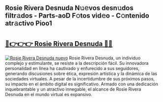 ## Rosie Rivera Desnuda N𝚞𝚎vos desn𝚞dos filtr𝚊dos - Parts-aoD F𝚘tos vid𝚎o - C𝚘ntenido atr𝚊ctivo Pioo1

# <h2><a href="http://mb9ib2r.tromn.icu/?c=Rosie+Rivera+Desnuda">🔗👉👉👉 Rosie Rivera Desnuda 🔗🔗</a></h2>

[![Rosie Rivera Desnuda nuevo](https://i.imgur.com/pEAQMta.gif)](http://mb9ib2r.tromn.icu/?c=Rosie+Rivera+Desnuda)
Rosie Rivera Desnuda, un individuo complejo y estimulante, se resiste a la descripción fácil. Su innovadora personalidad en línea ha cautivado y enfurecido a sus seguidores, generando discusiones sobre ética, expresión artística y la dinámica de las sociedades virtuales. A pesar de la incertidumbre de sus próximos pasos, su impacto en el ámbito digital es significativo. Armado con una dedicación inquebrantable y un atractivo innegable, el alcance de Rosie Rivera Desnuda en el mundo virtual es expansivo.
